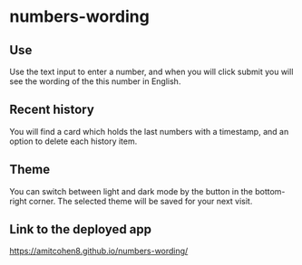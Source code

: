 # numbers-wording

## Use
Use the text input to enter a number, and when you will click submit you will see the wording of the this number in English.

## Recent history
You will find a card which holds the last numbers with a timestamp, and an option to delete each history item.

## Theme
You can switch between light and dark mode by the button in the bottom-right corner.
The selected theme will be saved for your next visit.

## Link to the deployed app

https://amitcohen8.github.io/numbers-wording/

